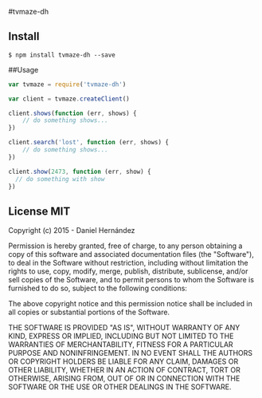 #tvmaze-dh


## Install

```
$ npm install tvmaze-dh --save
```

##Usage

``` js
var tvmaze = require('tvmaze-dh')

var client = tvmaze.createClient()

client.shows(function (err, shows) {
	// do something shows...
})

client.search('lost', function (err, shows) {
	// do something shows...
})

client.show(2473, function (err, show) {
  // do something with show 
})

```

## License MIT

Copyright (c) 2015 - Daniel Hernández


Permission is hereby granted, free of charge, to any person obtaining a copy
of this software and associated documentation files (the "Software"), to deal
in the Software without restriction, including without limitation the rights
to use, copy, modify, merge, publish, distribute, sublicense, and/or sell
copies of the Software, and to permit persons to whom the Software is
furnished to do so, subject to the following conditions:


The above copyright notice and this permission notice shall be included in
all copies or substantial portions of the Software.


THE SOFTWARE IS PROVIDED "AS IS", WITHOUT WARRANTY OF ANY KIND, EXPRESS OR
IMPLIED, INCLUDING BUT NOT LIMITED TO THE WARRANTIES OF MERCHANTABILITY,
FITNESS FOR A PARTICULAR PURPOSE AND NONINFRINGEMENT.  IN NO EVENT SHALL THE
AUTHORS OR COPYRIGHT HOLDERS BE LIABLE FOR ANY CLAIM, DAMAGES OR OTHER
LIABILITY, WHETHER IN AN ACTION OF CONTRACT, TORT OR OTHERWISE, ARISING FROM,
OUT OF OR IN CONNECTION WITH THE SOFTWARE OR THE USE OR OTHER DEALINGS IN
THE SOFTWARE.
